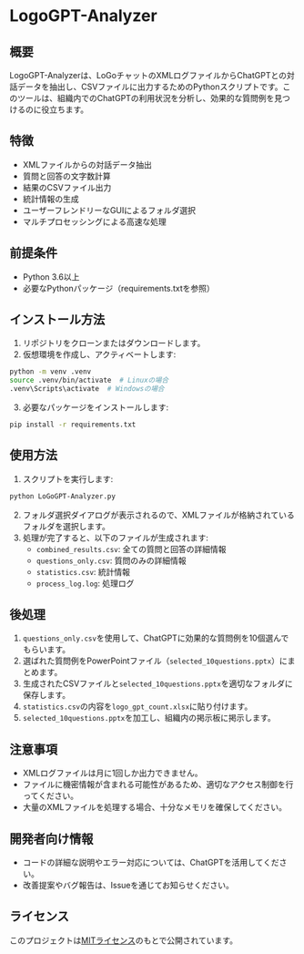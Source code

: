 # LogoGPT-Analyzer

## 概要
LogoGPT-Analyzerは、LoGoチャットのXMLログファイルからChatGPTとの対話データを抽出し、CSVファイルに出力するためのPythonスクリプトです。このツールは、組織内でのChatGPTの利用状況を分析し、効果的な質問例を見つけるのに役立ちます。

## 特徴
- XMLファイルからの対話データ抽出
- 質問と回答の文字数計算
- 結果のCSVファイル出力
- 統計情報の生成
- ユーザーフレンドリーなGUIによるフォルダ選択
- マルチプロセッシングによる高速な処理

## 前提条件
- Python 3.6以上
- 必要なPythonパッケージ（requirements.txtを参照）

## インストール方法

1. リポジトリをクローンまたはダウンロードします。
2. 仮想環境を作成し、アクティベートします:
```bash
python -m venv .venv
source .venv/bin/activate  # Linuxの場合
.venv\Scripts\activate  # Windowsの場合
```
3. 必要なパッケージをインストールします:
```bash
pip install -r requirements.txt
```

## 使用方法

1. スクリプトを実行します:
```bash
python LoGoGPT-Analyzer.py
```
2. フォルダ選択ダイアログが表示されるので、XMLファイルが格納されているフォルダを選択します。
3. 処理が完了すると、以下のファイルが生成されます:
   - `combined_results.csv`: 全ての質問と回答の詳細情報
   - `questions_only.csv`: 質問のみの詳細情報
   - `statistics.csv`: 統計情報
   - `process_log.log`: 処理ログ

## 後処理

1. `questions_only.csv`を使用して、ChatGPTに効果的な質問例を10個選んでもらいます。
2. 選ばれた質問例をPowerPointファイル（`selected_10questions.pptx`）にまとめます。
3. 生成されたCSVファイルと`selected_10questions.pptx`を適切なフォルダに保存します。
4. `statistics.csv`の内容を`logo_gpt_count.xlsx`に貼り付けます。
5. `selected_10questions.pptx`を加工し、組織内の掲示板に掲示します。

## 注意事項
- XMLログファイルは月に1回しか出力できません。
- ファイルに機密情報が含まれる可能性があるため、適切なアクセス制御を行ってください。
- 大量のXMLファイルを処理する場合、十分なメモリを確保してください。

## 開発者向け情報
- コードの詳細な説明やエラー対応については、ChatGPTを活用してください。
- 改善提案やバグ報告は、Issueを通じてお知らせください。

## ライセンス
このプロジェクトは[MITライセンス](LICENSE)のもとで公開されています。